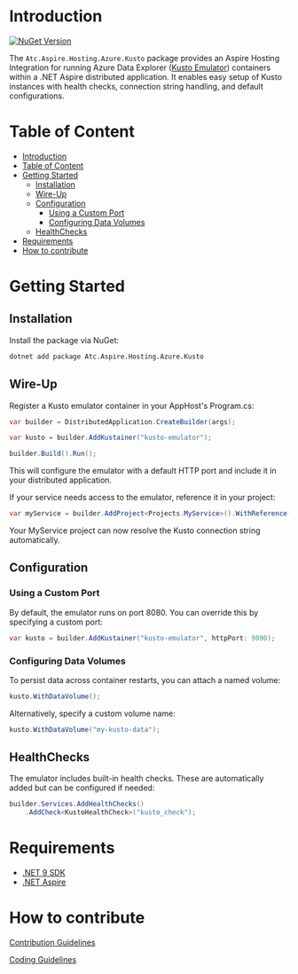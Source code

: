 # Introduction

[![NuGet Version](https://img.shields.io/nuget/v/atc.aspire.hosting.azure.kusto.svg?logo=nuget&style=for-the-badge)](https://www.nuget.org/packages/atc.aspire.hosting.azure.kusto)

The `Atc.Aspire.Hosting.Azure.Kusto` package provides an Aspire Hosting Integration for running Azure Data Explorer ([Kusto Emulator](https://learn.microsoft.com/en-us/azure/data-explorer/kusto-emulator-overview)) containers within a .NET Aspire distributed application. It enables easy setup of Kusto instances with health checks, connection string handling, and default configurations.

# Table of Content

- [Introduction](#introduction)
- [Table of Content](#table-of-content)
- [Getting Started](#getting-started)
  - [Installation](#installation)
  - [Wire-Up](#wire-up)
  - [Configuration](#configuration)
    - [Using a Custom Port](#using-a-custom-port)
    - [Configuring Data Volumes](#configuring-data-volumes)
  - [HealthChecks](#healthchecks)
- [Requirements](#requirements)
- [How to contribute](#how-to-contribute)

# Getting Started

## Installation

Install the package via NuGet:

```sh
dotnet add package Atc.Aspire.Hosting.Azure.Kusto
```

## Wire-Up

Register a Kusto emulator container in your AppHost's Program.cs:

```csharp
var builder = DistributedApplication.CreateBuilder(args);

var kusto = builder.AddKustainer("kusto-emulator");

builder.Build().Run();
```

This will configure the emulator with a default HTTP port and include it in your distributed application.

If your service needs access to the emulator, reference it in your project:

```csharp
var myService = builder.AddProject<Projects.MyService>().WithReference(kusto);
```

Your MyService project can now resolve the Kusto connection string automatically.

## Configuration

### Using a Custom Port

By default, the emulator runs on port 8080. You can override this by specifying a custom port:

```csharp
var kusto = builder.AddKustainer("kusto-emulator", httpPort: 9090);
```

### Configuring Data Volumes

To persist data across container restarts, you can attach a named volume:

```csharp
kusto.WithDataVolume();
```

Alternatively, specify a custom volume name:

```csharp
kusto.WithDataVolume("my-kusto-data");
```

## HealthChecks

The emulator includes built-in health checks. These are automatically added but can be configured if needed:

```csharp
builder.Services.AddHealthChecks()
    .AddCheck<KustoHealthCheck>("kusto_check");
```

# Requirements

- [.NET 9 SDK](https://dotnet.microsoft.com/en-us/download/dotnet/9.0)
- [.NET Aspire](https://learn.microsoft.com/en-us/dotnet/aspire/fundamentals/setup-tooling?tabs=windows&pivots=visual-studio#install-net-aspire)

# How to contribute

[Contribution Guidelines](https://atc-net.github.io/introduction/about-atc#how-to-contribute)

[Coding Guidelines](https://atc-net.github.io/introduction/about-atc#coding-guidelines)
